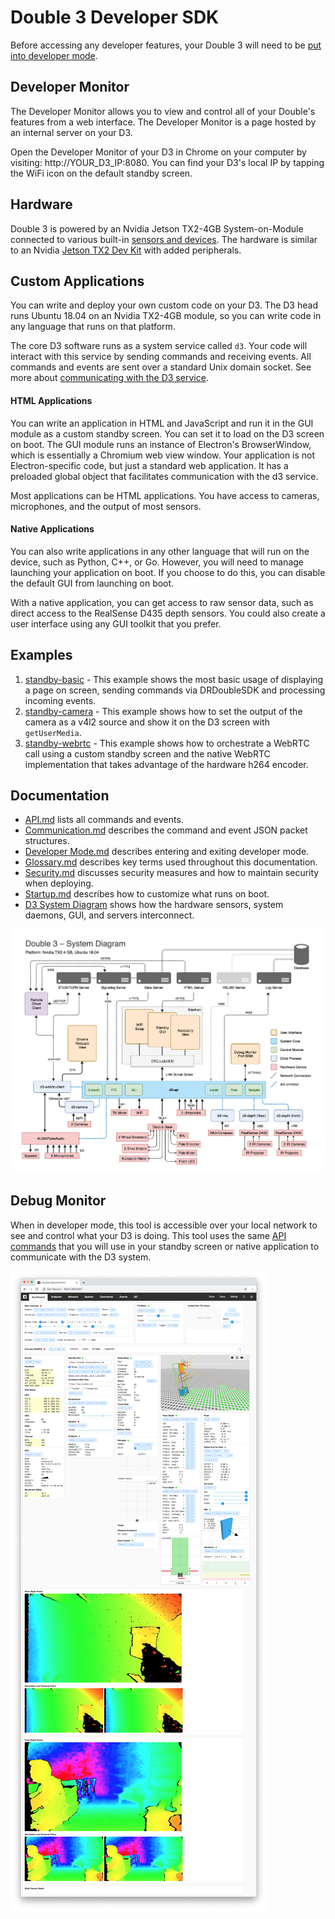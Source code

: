 # Double 3 Developer SDK

Before accessing any developer features, your Double 3 will need to be [put into developer mode](docs/Developer%20Mode.md).

## Developer Monitor

The Developer Monitor allows you to view and control all of your Double's features from a web interface.  The Developer Monitor is a page hosted by an internal server on your D3.  

Open the Developer Monitor of your D3 in Chrome on your computer by visiting: http://YOUR_D3_IP:8080. You can find your D3's local IP by tapping the WiFi icon on the default standby screen.

## Hardware

Double 3 is powered by an Nvidia Jetson TX2-4GB System-on-Module connected to various built-in [sensors and devices](https://www.doublerobotics.com/tech-specs.html).  The hardware is similar to an Nvidia [Jetson TX2 Dev Kit](https://developer.nvidia.com/embedded/jetson-tx2-developer-kit) with added peripherals.

## Custom Applications

You can write and deploy your own custom code on your D3. The D3 head runs Ubuntu 18.04 on an Nvidia TX2-4GB module, so you can write code in any language that runs on that platform.

The core D3 software runs as a system service called `d3`. Your code will interact with this service by sending commands and receiving events. All commands and events are sent over a standard Unix domain socket. See more about [communicating with the D3 service](docs/Communicating.md).

#### HTML Applications

You can write an application in HTML and JavaScript and run it in the GUI module as a custom standby screen. You can set it to load on the D3 screen on boot. The GUI module runs an instance of Electron's BrowserWindow, which is essentially a Chromium web view window. Your application is not Electron-specific code, but just a standard web application. It has a preloaded global object that facilitates communication with the d3 service.

Most applications can be HTML applications. You have access to cameras, microphones, and the output of most sensors.

#### Native Applications

You can also write applications in any other language that will run on the device, such as Python, C++, or Go. However, you will need to manage launching your application on boot. If you choose to do this, you can disable the default GUI from launching on boot.

With a native application, you can get access to raw sensor data, such as direct access to the RealSense D435 depth sensors. You could also create a user interface using any GUI toolkit that you prefer.

## Examples

1. [standby-basic](examples/standby-basic) - This example shows the most basic usage of displaying a page on screen, sending commands via DRDoubleSDK and processing incoming events.
1. [standby-camera](examples/standby-camera) - This example shows how to set the output of the camera as a v4l2 source and show it on the D3 screen with `getUserMedia`.
1. [standby-webrtc](examples/standby-webrtc) - This example shows how to orchestrate a WebRTC call using a custom standby screen and the native WebRTC implementation that takes advantage of the hardware h264 encoder.

## Documentation

- [API.md](docs/API.md) lists all commands and events.
- [Communication.md](docs/Communication.md) describes the command and event JSON packet structures.
- [Developer Mode.md](docs/Developer%20Mode.md) describes entering and exiting developer mode.
- [Glossary.md](docs/Glossary.md) describes key terms used throughout this documentation.
- [Security.md](docs/Security.md) discusses security measures and how to maintain security when deploying.
- [Startup.md](docs/Startup.md) describes how to customize what runs on boot.
- [D3 System Diagram](system-diagram.pdf) shows how the hardware sensors, system daemons, GUI, and servers interconnect.

![D3 System Diagram](system-diagram-preview.png? "D3 System Diagram")

## Debug Monitor

When in developer mode, this tool is accessible over your local network to see and control what your D3 is doing. This tool uses the same [API commands](api.md) that you will use in your standby screen or native application to communicate with the D3 system.

![D3 Debug Monitor](monitor-preview.png "D3 Debug Monitor")
